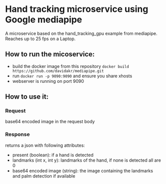 
# Hand tracking microservice using Google mediapipe

A microservice based on the hand_tracking_gpu example from mediapipe. Reaches up to 25 fps on a Laptop.

## How to run the micoservice:

* build the docker image from this repository  `docker build https://github.com/davidakr/mediapipe.git`
* run   `docker run -p 9090:9090` and ensure you share xhosts
* webserver is running on port 9090

## How to use it:

### Request
base64 encoded image in the request body

### Response
returns a json with following attributes:
* present (boolean): if a hand is detected
* landmarks (int x, int y): landmarks of the hand, if none is detected all are 0
* base64 encoded image (string): the image containing the landmarks and palm detection if available


